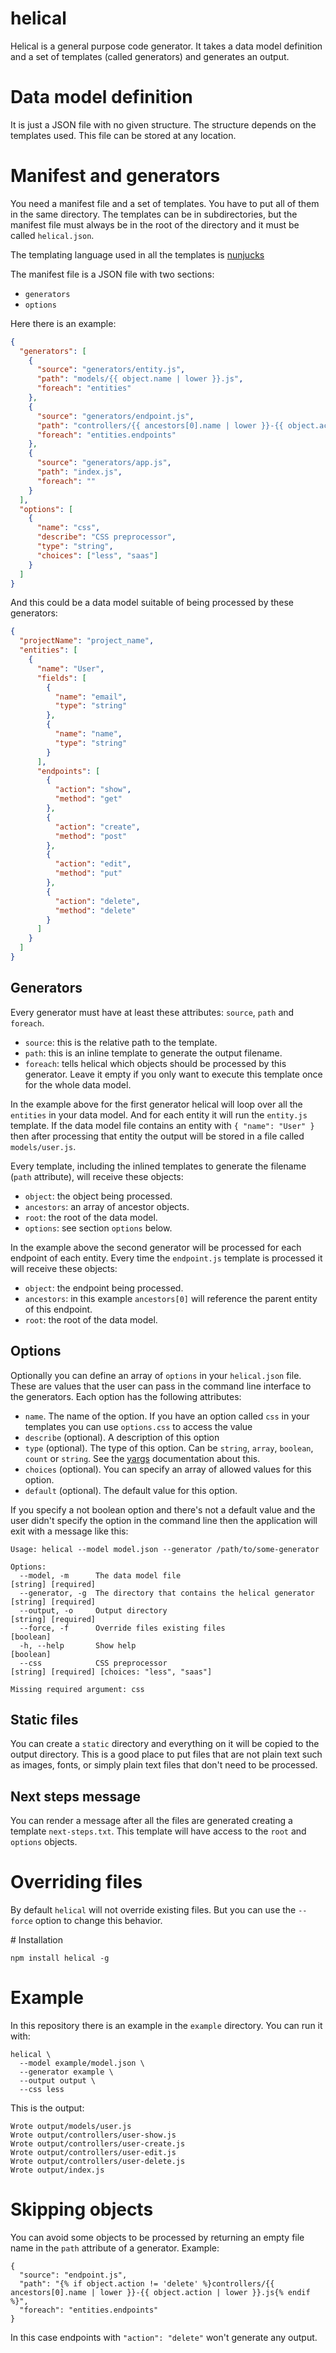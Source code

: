 # helical

Helical is a general purpose code generator. It takes a data model definition and a set of templates (called generators) and generates an output.

# Data model definition

It is just a JSON file with no given structure. The structure depends on the templates used. This file can be stored at any location.

# Manifest and generators

You need a manifest file and a set of templates. You have to put all of them in the same directory. The templates can be in subdirectories, but
the manifest file must always be in the root of the directory and it must be called `helical.json`.

The templating language used in all the templates is [nunjucks](https://mozilla.github.io/nunjucks/)

The manifest file is a JSON file with two sections:

- `generators`
- `options`

Here there is an example:

```json
{
  "generators": [
    {
      "source": "generators/entity.js",
      "path": "models/{{ object.name | lower }}.js",
      "foreach": "entities"
    },
    {
      "source": "generators/endpoint.js",
      "path": "controllers/{{ ancestors[0].name | lower }}-{{ object.action | lower }}.js",
      "foreach": "entities.endpoints"
    },
    {
      "source": "generators/app.js",
      "path": "index.js",
      "foreach": ""
    }
  ],
  "options": [
    {
      "name": "css",
      "describe": "CSS preprocessor",
      "type": "string",
      "choices": ["less", "saas"]
    }
  ]
}
```

And this could be a data model suitable of being processed by these generators:

```json
{
  "projectName": "project_name",
  "entities": [
    {
      "name": "User",
      "fields": [
        {
          "name": "email",
          "type": "string"
        },
        {
          "name": "name",
          "type": "string"
        }
      ],
      "endpoints": [
        {
          "action": "show",
          "method": "get"
        },
        {
          "action": "create",
          "method": "post"
        },
        {
          "action": "edit",
          "method": "put"
        },
        {
          "action": "delete",
          "method": "delete"
        }
      ]
    }
  ]
}
```

## Generators

Every generator must have at least these attributes: `source`, `path` and `foreach`.

- `source`: this is the relative path to the template.
- `path`: this is an inline template to generate the output filename.
- `foreach`: tells helical which objects should be processed by this generator. Leave it empty if you only want to execute this template once
for the whole data model.

In the example above for the first generator helical will loop over all the `entities` in your data model.
And for each entity it will run the `entity.js` template. If the data model file contains an entity with `{ "name": "User" }`
then after processing that entity the output will be stored in a file called `models/user.js`.

Every template, including the inlined templates to generate the filename (`path` attribute), will receive these objects:

- `object`: the object being processed.
- `ancestors`: an array of ancestor objects.
- `root`: the root of the data model.
- `options`: see section `options` below.

In the example above the second generator will be processed for each endpoint of each entity. Every time the `endpoint.js` template
is processed it will receive these objects:

- `object`: the endpoint being processed.
- `ancestors`: in this example `ancestors[0]` will reference the parent entity of this endpoint.
- `root`: the root of the data model.

## Options

Optionally you can define an array of `options` in your `helical.json` file. These are values that the user can pass in the command line interface
to the generators. Each option has the following attributes:

- `name`. The name of the option. If you have an option called `css` in your templates you can use `options.css` to access the value
- `describe` (optional). A description of this option
- `type` (optional). The type of this option. Can be `string`, `array`, `boolean`, `count` or `string`. See the [yargs](https://www.npmjs.com/package/yargs) documentation about this.
- `choices` (optional). You can specify an array of allowed values for this option.
- `default` (optional). The default value for this option.

If you specify a not boolean option and there's not a default value and the user didn't specify the option in the command line then the application will exit with a message like this:

```
Usage: helical --model model.json --generator /path/to/some-generator

Options:
  --model, -m      The data model file                                                             [string] [required]
  --generator, -g  The directory that contains the helical generator                               [string] [required]
  --output, -o     Output directory                                                                [string] [required]
  --force, -f      Override files existing files                                                             [boolean]
  -h, --help       Show help                                                                                 [boolean]
  --css            CSS preprocessor                                      [string] [required] [choices: "less", "saas"]

Missing required argument: css
```

## Static files

You can create a `static` directory and everything on it will be copied to the output directory. This is a good place to put files that are not plain text such
as images, fonts, or simply plain text files that don't need to be processed.

## Next steps message

You can render a message after all the files are generated creating a template `next-steps.txt`. This template will have access to the `root` and `options` objects.

# Overriding files

By default `helical` will not override existing files. But you can use the `--force` option to change this behavior.

# Installation

```
npm install helical -g
```

# Example

In this repository there is an example in the `example` directory. You can run it with:

```
helical \
  --model example/model.json \
  --generator example \
  --output output \
  --css less
```

This is the output:

```
Wrote output/models/user.js
Wrote output/controllers/user-show.js
Wrote output/controllers/user-create.js
Wrote output/controllers/user-edit.js
Wrote output/controllers/user-delete.js
Wrote output/index.js
```

# Skipping objects

You can avoid some objects to be processed by returning an empty file name in the `path` attribute of a generator. Example:

```
{
  "source": "endpoint.js",
  "path": "{% if object.action != 'delete' %}controllers/{{ ancestors[0].name | lower }}-{{ object.action | lower }}.js{% endif %}",
  "foreach": "entities.endpoints"
}
```

In this case endpoints with `"action": "delete"` won't generate any output.

